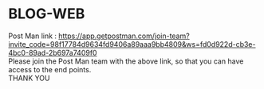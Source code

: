 # BLOG-WEB
Post Man link : https://app.getpostman.com/join-team?invite_code=98f17784d9634fd9406a89aaa9bb4809&ws=fd0d922d-cb3e-4bc0-89ad-2b697a7409f0 <br>
Please join the Post Man team with the above link, so that you can have access to the end points. <br>
THANK YOU
